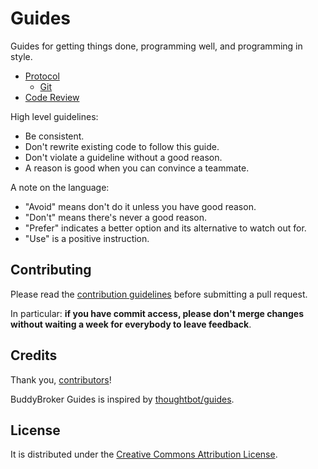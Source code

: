 Guides
======

Guides for getting things done, programming well, and programming in style.

* [Protocol](/protocol)
  * [Git](/protocol/git)
* [Code Review](/code-review)

High level guidelines:

* Be consistent.
* Don't rewrite existing code to follow this guide.
* Don't violate a guideline without a good reason.
* A reason is good when you can convince a teammate.

A note on the language:

* "Avoid" means don't do it unless you have good reason.
* "Don't" means there's never a good reason.
* "Prefer" indicates a better option and its alternative to watch out for.
* "Use" is a positive instruction.

Contributing
------------

Please read the [contribution guidelines] before submitting a pull request.

In particular: **if you have commit access, please don't merge changes without
waiting a week for everybody to leave feedback**.

[contribution guidelines]: /CONTRIBUTING.md

Credits
-------

Thank you, [contributors](https://github.com/BuddyBroker/guides/graphs/contributors)!

BuddyBroker Guides is inspired by [thoughtbot/guides](https://github.com/thoughtbot/guides).

License
-------

It is distributed under the [Creative Commons
Attribution License](http://creativecommons.org/licenses/by/3.0/).
